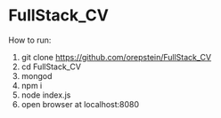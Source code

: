 # FullStack_CV    
How to run:    
1. git clone https://github.com/orepstein/FullStack_CV
2. cd FullStack_CV   
3. mongod  
4. npm i  
5. node index.js    
6. open browser at localhost:8080
